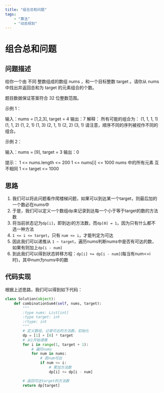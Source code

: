 ```yaml
---
title: "组合总和问题"
tags:
    - "算法"
    - "动态规划"
---
```


# 组合总和问题

## 问题描述
给你一个由 不同 整数组成的数组 nums ，和一个目标整数 target 。请你从 nums 中找出并返回总和为 target 的元素组合的个数。

题目数据保证答案符合 32 位整数范围。

 

示例 1：

输入：nums = [1,2,3], target = 4
输出：7
解释：
所有可能的组合为：
(1, 1, 1, 1)
(1, 1, 2)
(1, 2, 1)
(1, 3)
(2, 1, 1)
(2, 2)
(3, 1)
请注意，顺序不同的序列被视作不同的组合。

示例 2：

输入：nums = [9], target = 3
输出：0

 

提示：
1 <= nums.length <= 200
1 <= nums[i] <= 1000
nums 中的所有元素 互不相同
1 <= target <= 1000

## 思路
1. 我们可以将此问题看作爬楼梯问题，如果可以到达某一个target，则最后加的一个数必在nums中
2. 于是，我们可以定义一个数组dp来记录到达每一个小于等于target的数的方法数
3. 将当前状态记为`dp[i]`，即到达i的方法数，而`dp[0] = 1`，因为只有什么都不选一种方法
4. `1 <= i <= target`，只有 `num <= i`，才能判定为可达
5. 因此我们可以递推从 `1 ~ target`，遍历nums判断nums中是否有可达的数，如果有则加上`dp[i - num]`
6. 到此我们可以得到状态转移方程：`dp[i] += dp[i - num]`(每当有num<=i时)，其中num为nums中的数

## 代码实现
根据上述思路，我们可以得到如下代码：
~~~python
class Solution(object):
    def combinationSum4(self, nums, target):
        """
        :type nums: List[int]
        :type target: int
        :rtype: int
        """
        # 定义数组，记录可达的方法数，初始化
        dp = [1] + [0] * target
        # 从1开始递推
        for i in range(1, target + 1):
            # 遍历nums
            for num in nums:
                # 若num可达
                if num <= i:
                    # 累加方法数
                    dp[i] += dp[i - num]

        # 返回可达target的方法数
        return dp[target]
~~~
